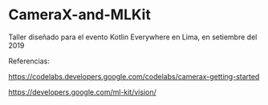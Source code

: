 # CameraX-and-MLKit

Taller diseñado para el evento Kotlin Everywhere en Lima, en setiembre del 2019

Referencias:

https://codelabs.developers.google.com/codelabs/camerax-getting-started

https://developers.google.com/ml-kit/vision/
